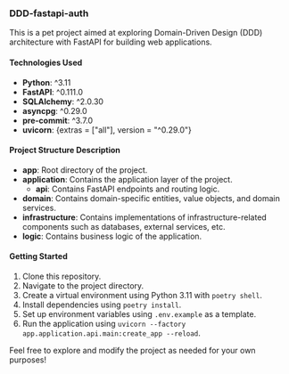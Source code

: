 ### DDD-fastapi-auth

This is a pet project aimed at exploring Domain-Driven Design (DDD) architecture with FastAPI for building web applications.

#### Technologies Used

- **Python**: ^3.11
- **FastAPI**: ^0.111.0
- **SQLAlchemy**: ^2.0.30
- **asyncpg**: ^0.29.0
- **pre-commit**: ^3.7.0
- **uvicorn**: {extras = ["all"], version = "^0.29.0"}


#### Project Structure Description

- **app**: Root directory of the project.
- **application**: Contains the application layer of the project.
  - **api**: Contains FastAPI endpoints and routing logic.
- **domain**: Contains domain-specific entities, value objects, and domain services.
- **infrastructure**: Contains implementations of infrastructure-related components such as databases, external services, etc.
- **logic**: Contains business logic of the application.



#### Getting Started

1. Clone this repository.
2. Navigate to the project directory.
3. Create a virtual environment using Python 3.11 with `poetry shell`.
4. Install dependencies using `poetry install`.
5. Set up environment variables using `.env.example` as a template.
6. Run the application using `uvicorn --factory app.application.api.main:create_app --reload`.

Feel free to explore and modify the project as needed for your own purposes!
